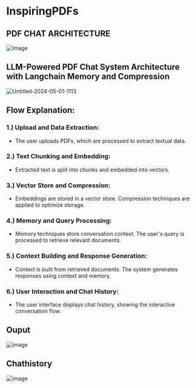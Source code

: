 # InspiringPDFs

## PDF CHAT ARCHITECTURE

![image](https://github.com/Chhabii/InspiringPDFs/assets/60286478/b914ce20-9a83-4a96-addd-bd94f013fbf5)

## LLM-Powered PDF Chat System Architecture with Langchain Memory and Compression

![Untitled-2024-05-01-1113](https://github.com/Chhabii/InspiringPDFs/assets/60286478/625103f7-221d-4942-9594-7b58b79470a1)


## Flow Explanation:
### 1.) Upload and Data Extraction:

- The user uploads PDFs, which are processed to extract textual data.
### 2.) Text Chunking and Embedding:

- Extracted text is split into chunks and embedded into vectors.
### 3.) Vector Store and Compression:

- Embeddings are stored in a vector store. Compression techniques are applied to optimize storage.
### 4.) Memory and Query Processing:

- Memory techniques store conversation context. The user's query is processed to retrieve relevant documents.
### 5.) Context Building and Response Generation:

- Context is built from retrieved documents. The system generates responses using context and memory.
### 6.) User Interaction and Chat History:

- The user interface displays chat history, showing the interactive conversation flow.

## Ouput 

![image](https://github.com/Chhabii/InspiringPDFs/assets/60286478/409d472f-5297-4cf4-9250-9679f1c742c3)

## Chathistory

![image](https://github.com/Chhabii/InspiringPDFs/assets/60286478/58be46f6-3890-4c15-9270-dcdd93b8470c)

